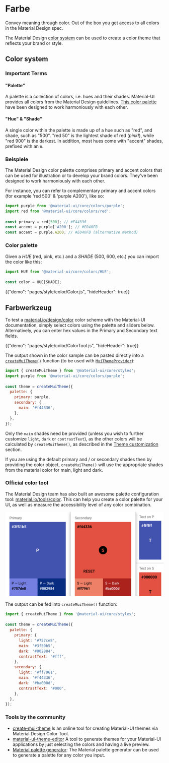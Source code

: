 # Farbe

<p class="description">Convey meaning through color. Out of the box you get access to all colors in the Material Design spec.</p>

The Material Design [color system](https://material.io/design/color/) can be used to create a color theme that reflects your brand or style.

## Color system

### Important Terms

#### "Palette"

A palette is a collection of colors, i.e. hues and their shades. Material-UI provides all colors from the Material Design guidelines. [This color palette](#color-palette) have been designed to work harmoniously with each other.

#### "Hue" & "Shade"

A single color within the palette is made up of a hue such as "red", and shade, such as "500". "red 50" is the lightest shade of red (*pink!*), while "red 900" is the darkest. In addition, most hues come with "accent" shades, prefixed with an `A`.

### Beispiele

The Material Design color palette comprises primary and accent colors that can be used for illustration or to develop your brand colors. They’ve been designed to work harmoniously with each other.

For instance, you can refer to complementary primary and accent colors (for example 'red 500' & 'purple A200'), like so:

```js
import purple from '@material-ui/core/colors/purple';
import red from '@material-ui/core/colors/red';

const primary = red[500]; // #F44336
const accent = purple['A200']; // #E040FB
const accent = purple.A200; // #E040FB (alternative method)
```

### Color palette

Given a *HUE* (red, pink, etc.) and a *SHADE* (500, 600, etc.) you can import the color like this:

```jsx
import HUE from '@material-ui/core/colors/HUE';

const color = HUE[SHADE];
```

{{"demo": "pages/style/color/Color.js", "hideHeader": true}}

## Farbwerkzeug

To test a [material.io/design/color](https://material.io/design/color/) color scheme with the Material-UI documentation, simply select colors using the palette and sliders below. Alternatively, you can enter hex values in the Primary and Secondary text fields.

{{"demo": "pages/style/color/ColorTool.js", "hideHeader": true}}

The output shown in the color sample can be pasted directly into a [`createMuiTheme()`](/customization/themes/#createmuitheme-options-theme) function (to be used with [`MuiThemeProvider`](/customization/themes/#theme-provider)):

```jsx
import { createMuiTheme } from '@material-ui/core/styles';
import purple from '@material-ui/core/colors/purple';

const theme = createMuiTheme({
  palette: {
    primary: purple,
    secondary: {
      main: '#f44336',
    },
  },
});
```

Only the `main` shades need be provided (unless you wish to further customize `light`, `dark` or `contrastText`), as the other colors will be calculated by `createMuiTheme()`, as described in the [Theme customization](/customization/themes/#palette) section.

If you are using the default primary and / or secondary shades then by providing the color object, `createMuiTheme()` will use the appropriate shades from the material color for main, light and dark.

### Official color tool

The Material Design team has also built an awesome palette configuration tool: [material.io/tools/color](https://material.io/tools/color/). This can help you create a color palette for your UI, as well as measure the accessibility level of any color combination.

<a href="https://material.io/tools/color/#!/?view.left=0&view.right=0&primary.color=3F51B5&secondary.color=F44336">
  <img src="/static/images/color/colorTool.png" alt="Official color tool" style="width: 574px" />
</a>

The output can be fed into `createMuiTheme()` function:

```jsx
import { createMuiTheme } from '@material-ui/core/styles';

const theme = createMuiTheme({
  palette: {
    primary: {
      light: '#757ce8',
      main: '#3f50b5',
      dark: '#002884',
      contrastText: '#fff',
    },
    secondary: {
      light: '#ff7961',
      main: '#f44336',
      dark: '#ba000d',
      contrastText: '#000',
    },
  },
});
```

### Tools by the community

- [create-mui-theme](https://react-theming.github.io/create-mui-theme/) Is an online tool for creating Material-UI themes via Material Design Color Tool.
- [material-ui-theme-editor](https://in-your-saas.github.io/material-ui-theme-editor/) A tool to generate themes for your Material-UI applications by just selecting the colors and having a live preview.
- [Material palette generator](https://material.io/inline-tools/color/): The Material palette generator can be used to generate a palette for any color you input.